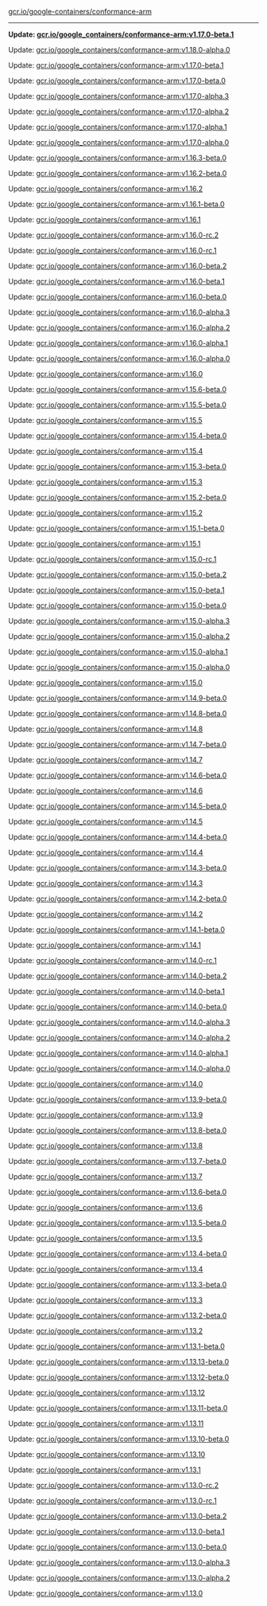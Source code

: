[gcr.io/google-containers/conformance-arm](https://hub.docker.com/r/cruse/conformance-arm/tags/) 

----
**Update: [gcr.io/google_containers/conformance-arm:v1.17.0-beta.1](https://hub.docker.com/r/cruse/conformance-arm/tags/)**

Update: [gcr.io/google_containers/conformance-arm:v1.18.0-alpha.0](https://hub.docker.com/r/cruse/conformance-arm/tags/)

Update: [gcr.io/google_containers/conformance-arm:v1.17.0-beta.1](https://hub.docker.com/r/cruse/conformance-arm/tags/)

Update: [gcr.io/google_containers/conformance-arm:v1.17.0-beta.0](https://hub.docker.com/r/cruse/conformance-arm/tags/)

Update: [gcr.io/google_containers/conformance-arm:v1.17.0-alpha.3](https://hub.docker.com/r/cruse/conformance-arm/tags/)

Update: [gcr.io/google_containers/conformance-arm:v1.17.0-alpha.2](https://hub.docker.com/r/cruse/conformance-arm/tags/)

Update: [gcr.io/google_containers/conformance-arm:v1.17.0-alpha.1](https://hub.docker.com/r/cruse/conformance-arm/tags/)

Update: [gcr.io/google_containers/conformance-arm:v1.17.0-alpha.0](https://hub.docker.com/r/cruse/conformance-arm/tags/)

Update: [gcr.io/google_containers/conformance-arm:v1.16.3-beta.0](https://hub.docker.com/r/cruse/conformance-arm/tags/)

Update: [gcr.io/google_containers/conformance-arm:v1.16.2-beta.0](https://hub.docker.com/r/cruse/conformance-arm/tags/)

Update: [gcr.io/google_containers/conformance-arm:v1.16.2](https://hub.docker.com/r/cruse/conformance-arm/tags/)

Update: [gcr.io/google_containers/conformance-arm:v1.16.1-beta.0](https://hub.docker.com/r/cruse/conformance-arm/tags/)

Update: [gcr.io/google_containers/conformance-arm:v1.16.1](https://hub.docker.com/r/cruse/conformance-arm/tags/)

Update: [gcr.io/google_containers/conformance-arm:v1.16.0-rc.2](https://hub.docker.com/r/cruse/conformance-arm/tags/)

Update: [gcr.io/google_containers/conformance-arm:v1.16.0-rc.1](https://hub.docker.com/r/cruse/conformance-arm/tags/)

Update: [gcr.io/google_containers/conformance-arm:v1.16.0-beta.2](https://hub.docker.com/r/cruse/conformance-arm/tags/)

Update: [gcr.io/google_containers/conformance-arm:v1.16.0-beta.1](https://hub.docker.com/r/cruse/conformance-arm/tags/)

Update: [gcr.io/google_containers/conformance-arm:v1.16.0-beta.0](https://hub.docker.com/r/cruse/conformance-arm/tags/)

Update: [gcr.io/google_containers/conformance-arm:v1.16.0-alpha.3](https://hub.docker.com/r/cruse/conformance-arm/tags/)

Update: [gcr.io/google_containers/conformance-arm:v1.16.0-alpha.2](https://hub.docker.com/r/cruse/conformance-arm/tags/)

Update: [gcr.io/google_containers/conformance-arm:v1.16.0-alpha.1](https://hub.docker.com/r/cruse/conformance-arm/tags/)

Update: [gcr.io/google_containers/conformance-arm:v1.16.0-alpha.0](https://hub.docker.com/r/cruse/conformance-arm/tags/)

Update: [gcr.io/google_containers/conformance-arm:v1.16.0](https://hub.docker.com/r/cruse/conformance-arm/tags/)

Update: [gcr.io/google_containers/conformance-arm:v1.15.6-beta.0](https://hub.docker.com/r/cruse/conformance-arm/tags/)

Update: [gcr.io/google_containers/conformance-arm:v1.15.5-beta.0](https://hub.docker.com/r/cruse/conformance-arm/tags/)

Update: [gcr.io/google_containers/conformance-arm:v1.15.5](https://hub.docker.com/r/cruse/conformance-arm/tags/)

Update: [gcr.io/google_containers/conformance-arm:v1.15.4-beta.0](https://hub.docker.com/r/cruse/conformance-arm/tags/)

Update: [gcr.io/google_containers/conformance-arm:v1.15.4](https://hub.docker.com/r/cruse/conformance-arm/tags/)

Update: [gcr.io/google_containers/conformance-arm:v1.15.3-beta.0](https://hub.docker.com/r/cruse/conformance-arm/tags/)

Update: [gcr.io/google_containers/conformance-arm:v1.15.3](https://hub.docker.com/r/cruse/conformance-arm/tags/)

Update: [gcr.io/google_containers/conformance-arm:v1.15.2-beta.0](https://hub.docker.com/r/cruse/conformance-arm/tags/)

Update: [gcr.io/google_containers/conformance-arm:v1.15.2](https://hub.docker.com/r/cruse/conformance-arm/tags/)

Update: [gcr.io/google_containers/conformance-arm:v1.15.1-beta.0](https://hub.docker.com/r/cruse/conformance-arm/tags/)

Update: [gcr.io/google_containers/conformance-arm:v1.15.1](https://hub.docker.com/r/cruse/conformance-arm/tags/)

Update: [gcr.io/google_containers/conformance-arm:v1.15.0-rc.1](https://hub.docker.com/r/cruse/conformance-arm/tags/)

Update: [gcr.io/google_containers/conformance-arm:v1.15.0-beta.2](https://hub.docker.com/r/cruse/conformance-arm/tags/)

Update: [gcr.io/google_containers/conformance-arm:v1.15.0-beta.1](https://hub.docker.com/r/cruse/conformance-arm/tags/)

Update: [gcr.io/google_containers/conformance-arm:v1.15.0-beta.0](https://hub.docker.com/r/cruse/conformance-arm/tags/)

Update: [gcr.io/google_containers/conformance-arm:v1.15.0-alpha.3](https://hub.docker.com/r/cruse/conformance-arm/tags/)

Update: [gcr.io/google_containers/conformance-arm:v1.15.0-alpha.2](https://hub.docker.com/r/cruse/conformance-arm/tags/)

Update: [gcr.io/google_containers/conformance-arm:v1.15.0-alpha.1](https://hub.docker.com/r/cruse/conformance-arm/tags/)

Update: [gcr.io/google_containers/conformance-arm:v1.15.0-alpha.0](https://hub.docker.com/r/cruse/conformance-arm/tags/)

Update: [gcr.io/google_containers/conformance-arm:v1.15.0](https://hub.docker.com/r/cruse/conformance-arm/tags/)

Update: [gcr.io/google_containers/conformance-arm:v1.14.9-beta.0](https://hub.docker.com/r/cruse/conformance-arm/tags/)

Update: [gcr.io/google_containers/conformance-arm:v1.14.8-beta.0](https://hub.docker.com/r/cruse/conformance-arm/tags/)

Update: [gcr.io/google_containers/conformance-arm:v1.14.8](https://hub.docker.com/r/cruse/conformance-arm/tags/)

Update: [gcr.io/google_containers/conformance-arm:v1.14.7-beta.0](https://hub.docker.com/r/cruse/conformance-arm/tags/)

Update: [gcr.io/google_containers/conformance-arm:v1.14.7](https://hub.docker.com/r/cruse/conformance-arm/tags/)

Update: [gcr.io/google_containers/conformance-arm:v1.14.6-beta.0](https://hub.docker.com/r/cruse/conformance-arm/tags/)

Update: [gcr.io/google_containers/conformance-arm:v1.14.6](https://hub.docker.com/r/cruse/conformance-arm/tags/)

Update: [gcr.io/google_containers/conformance-arm:v1.14.5-beta.0](https://hub.docker.com/r/cruse/conformance-arm/tags/)

Update: [gcr.io/google_containers/conformance-arm:v1.14.5](https://hub.docker.com/r/cruse/conformance-arm/tags/)

Update: [gcr.io/google_containers/conformance-arm:v1.14.4-beta.0](https://hub.docker.com/r/cruse/conformance-arm/tags/)

Update: [gcr.io/google_containers/conformance-arm:v1.14.4](https://hub.docker.com/r/cruse/conformance-arm/tags/)

Update: [gcr.io/google_containers/conformance-arm:v1.14.3-beta.0](https://hub.docker.com/r/cruse/conformance-arm/tags/)

Update: [gcr.io/google_containers/conformance-arm:v1.14.3](https://hub.docker.com/r/cruse/conformance-arm/tags/)

Update: [gcr.io/google_containers/conformance-arm:v1.14.2-beta.0](https://hub.docker.com/r/cruse/conformance-arm/tags/)

Update: [gcr.io/google_containers/conformance-arm:v1.14.2](https://hub.docker.com/r/cruse/conformance-arm/tags/)

Update: [gcr.io/google_containers/conformance-arm:v1.14.1-beta.0](https://hub.docker.com/r/cruse/conformance-arm/tags/)

Update: [gcr.io/google_containers/conformance-arm:v1.14.1](https://hub.docker.com/r/cruse/conformance-arm/tags/)

Update: [gcr.io/google_containers/conformance-arm:v1.14.0-rc.1](https://hub.docker.com/r/cruse/conformance-arm/tags/)

Update: [gcr.io/google_containers/conformance-arm:v1.14.0-beta.2](https://hub.docker.com/r/cruse/conformance-arm/tags/)

Update: [gcr.io/google_containers/conformance-arm:v1.14.0-beta.1](https://hub.docker.com/r/cruse/conformance-arm/tags/)

Update: [gcr.io/google_containers/conformance-arm:v1.14.0-beta.0](https://hub.docker.com/r/cruse/conformance-arm/tags/)

Update: [gcr.io/google_containers/conformance-arm:v1.14.0-alpha.3](https://hub.docker.com/r/cruse/conformance-arm/tags/)

Update: [gcr.io/google_containers/conformance-arm:v1.14.0-alpha.2](https://hub.docker.com/r/cruse/conformance-arm/tags/)

Update: [gcr.io/google_containers/conformance-arm:v1.14.0-alpha.1](https://hub.docker.com/r/cruse/conformance-arm/tags/)

Update: [gcr.io/google_containers/conformance-arm:v1.14.0-alpha.0](https://hub.docker.com/r/cruse/conformance-arm/tags/)

Update: [gcr.io/google_containers/conformance-arm:v1.14.0](https://hub.docker.com/r/cruse/conformance-arm/tags/)

Update: [gcr.io/google_containers/conformance-arm:v1.13.9-beta.0](https://hub.docker.com/r/cruse/conformance-arm/tags/)

Update: [gcr.io/google_containers/conformance-arm:v1.13.9](https://hub.docker.com/r/cruse/conformance-arm/tags/)

Update: [gcr.io/google_containers/conformance-arm:v1.13.8-beta.0](https://hub.docker.com/r/cruse/conformance-arm/tags/)

Update: [gcr.io/google_containers/conformance-arm:v1.13.8](https://hub.docker.com/r/cruse/conformance-arm/tags/)

Update: [gcr.io/google_containers/conformance-arm:v1.13.7-beta.0](https://hub.docker.com/r/cruse/conformance-arm/tags/)

Update: [gcr.io/google_containers/conformance-arm:v1.13.7](https://hub.docker.com/r/cruse/conformance-arm/tags/)

Update: [gcr.io/google_containers/conformance-arm:v1.13.6-beta.0](https://hub.docker.com/r/cruse/conformance-arm/tags/)

Update: [gcr.io/google_containers/conformance-arm:v1.13.6](https://hub.docker.com/r/cruse/conformance-arm/tags/)

Update: [gcr.io/google_containers/conformance-arm:v1.13.5-beta.0](https://hub.docker.com/r/cruse/conformance-arm/tags/)

Update: [gcr.io/google_containers/conformance-arm:v1.13.5](https://hub.docker.com/r/cruse/conformance-arm/tags/)

Update: [gcr.io/google_containers/conformance-arm:v1.13.4-beta.0](https://hub.docker.com/r/cruse/conformance-arm/tags/)

Update: [gcr.io/google_containers/conformance-arm:v1.13.4](https://hub.docker.com/r/cruse/conformance-arm/tags/)

Update: [gcr.io/google_containers/conformance-arm:v1.13.3-beta.0](https://hub.docker.com/r/cruse/conformance-arm/tags/)

Update: [gcr.io/google_containers/conformance-arm:v1.13.3](https://hub.docker.com/r/cruse/conformance-arm/tags/)

Update: [gcr.io/google_containers/conformance-arm:v1.13.2-beta.0](https://hub.docker.com/r/cruse/conformance-arm/tags/)

Update: [gcr.io/google_containers/conformance-arm:v1.13.2](https://hub.docker.com/r/cruse/conformance-arm/tags/)

Update: [gcr.io/google_containers/conformance-arm:v1.13.1-beta.0](https://hub.docker.com/r/cruse/conformance-arm/tags/)

Update: [gcr.io/google_containers/conformance-arm:v1.13.13-beta.0](https://hub.docker.com/r/cruse/conformance-arm/tags/)

Update: [gcr.io/google_containers/conformance-arm:v1.13.12-beta.0](https://hub.docker.com/r/cruse/conformance-arm/tags/)

Update: [gcr.io/google_containers/conformance-arm:v1.13.12](https://hub.docker.com/r/cruse/conformance-arm/tags/)

Update: [gcr.io/google_containers/conformance-arm:v1.13.11-beta.0](https://hub.docker.com/r/cruse/conformance-arm/tags/)

Update: [gcr.io/google_containers/conformance-arm:v1.13.11](https://hub.docker.com/r/cruse/conformance-arm/tags/)

Update: [gcr.io/google_containers/conformance-arm:v1.13.10-beta.0](https://hub.docker.com/r/cruse/conformance-arm/tags/)

Update: [gcr.io/google_containers/conformance-arm:v1.13.10](https://hub.docker.com/r/cruse/conformance-arm/tags/)

Update: [gcr.io/google_containers/conformance-arm:v1.13.1](https://hub.docker.com/r/cruse/conformance-arm/tags/)

Update: [gcr.io/google_containers/conformance-arm:v1.13.0-rc.2](https://hub.docker.com/r/cruse/conformance-arm/tags/)

Update: [gcr.io/google_containers/conformance-arm:v1.13.0-rc.1](https://hub.docker.com/r/cruse/conformance-arm/tags/)

Update: [gcr.io/google_containers/conformance-arm:v1.13.0-beta.2](https://hub.docker.com/r/cruse/conformance-arm/tags/)

Update: [gcr.io/google_containers/conformance-arm:v1.13.0-beta.1](https://hub.docker.com/r/cruse/conformance-arm/tags/)

Update: [gcr.io/google_containers/conformance-arm:v1.13.0-beta.0](https://hub.docker.com/r/cruse/conformance-arm/tags/)

Update: [gcr.io/google_containers/conformance-arm:v1.13.0-alpha.3](https://hub.docker.com/r/cruse/conformance-arm/tags/)

Update: [gcr.io/google_containers/conformance-arm:v1.13.0-alpha.2](https://hub.docker.com/r/cruse/conformance-arm/tags/)

Update: [gcr.io/google_containers/conformance-arm:v1.13.0](https://hub.docker.com/r/cruse/conformance-arm/tags/)


